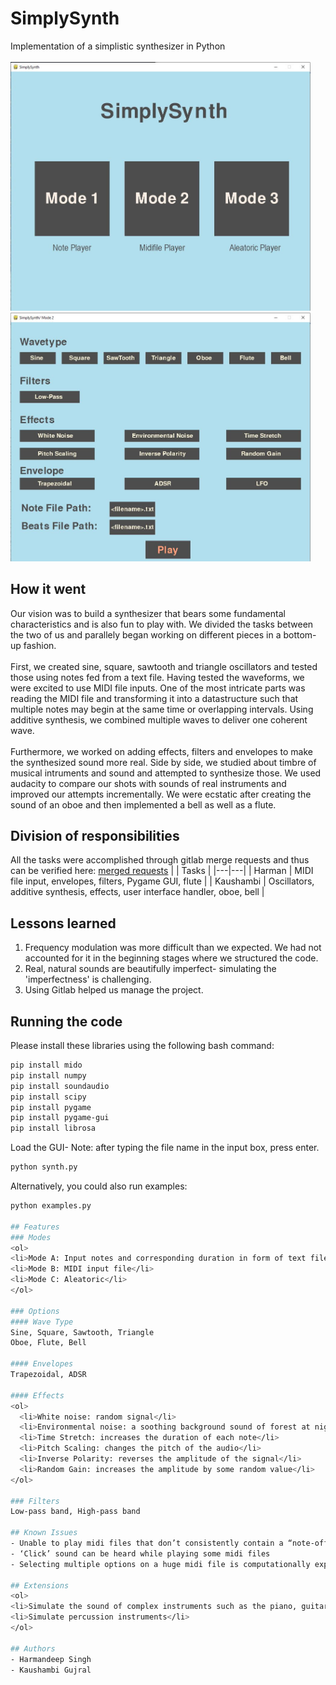 # SimplySynth

Implementation of a simplistic synthesizer in Python
<br /><br />
<img src="Files/Images/homescreen.JPG" alt="main-page" width="480"/>
<img src="Files/Images/mode1screen.JPG" alt="model-screen" width="480"/>
## How it went
Our vision was to build a synthesizer that bears some fundamental characteristics and is also fun to play with. We divided the tasks between the two of us and parallely began working on different pieces in a bottom-up fashion.<br /><br />
First, we created sine, square, sawtooth and triangle oscillators and tested those using notes fed from a text file. Having tested the waveforms, we were excited to use MIDI file inputs. One of the most intricate parts was reading the MIDI file and transforming it into a datastructure such that multiple notes may begin at the same time or overlapping intervals. Using additive synthesis, we combined multiple waves to deliver one coherent wave.<br /><br />
Furthermore, we worked on adding effects, filters and envelopes to make the synthesized sound more real. Side by side, we studied about timbre of musical intruments and sound and attempted to synthesize those. We used audacity to compare our shots with sounds of real instruments and improved our attempts incrementally. We were ecstatic after creating the sound of an oboe and then implemented a bell as well as a flute.

## Division of responsibilities
All the tasks were accomplished through gitlab merge requests and thus can be verified here: [merged requests](https://gitlab.cecs.pdx.edu/sound-engineering/simplysynth/-/merge_requests?scope=all&state=merged)
| | Tasks  |
|---|---|
| Harman | MIDI file input, envelopes, filters, Pygame GUI, flute  |
|  Kaushambi |  Oscillators, additive synthesis, effects, user interface handler, oboe, bell |

## Lessons learned
<ol>
<li>Frequency modulation was more difficult than we expected. We had not accounted for it in the beginning stages where we structured the code.</li>
<li>Real, natural sounds are beautifully imperfect- simulating the 'imperfectness' is challenging.</li>
<li>Using Gitlab helped us manage the project.</li>
</ol>




 ## Running the code
 Please install these libraries using the following bash command:
 ```bash
 pip install mido
 pip install numpy
 pip install soundaudio
 pip install scipy
 pip install pygame
 pip install pygame-gui
 pip install librosa
 ````

Load the GUI- Note: after typing the file name in the input box, press enter.
```bash
python synth.py
```
Alternatively, you could also run examples:
```bash
python examples.py

## Features
### Modes
<ol>
<li>Mode A: Input notes and corresponding duration in form of text files</li>
<li>Mode B: MIDI input file</li>
<li>Mode C: Aleatoric</li>
</ol>

### Options
#### Wave Type
Sine, Square, Sawtooth, Triangle
Oboe, Flute, Bell

#### Envelopes
Trapezoidal, ADSR

#### Effects
<ol>
  <li>White noise: random signal</li>
  <li>Environmental noise: a soothing background sound of forest at night</li>
  <li>Time Stretch: increases the duration of each note</li>
  <li>Pitch Scaling: changes the pitch of the audio</li>
  <li>Inverse Polarity: reverses the amplitude of the signal</li>
  <li>Random Gain: increases the amplitude by some random value</li>
</ol>

### Filters
Low-pass band, High-pass band

## Known Issues
- Unable to play midi files that don’t consistently contain a “note-off” message for every “note-on”
- ‘Click’ sound can be heard while playing some midi files
- Selecting multiple options on a huge midi file is computationally expensive and takes more time

## Extensions
<ol>
<li>Simulate the sound of complex instruments such as the piano, guitar, etc</li>
<li>Simulate percussion instruments</li>
</ol>

## Authors
- Harmandeep Singh
- Kaushambi Gujral
